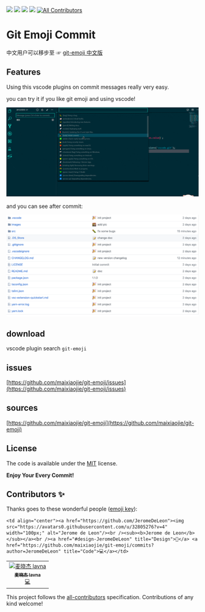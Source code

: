 [![](https://vsmarketplacebadge.apphb.com/version/maixiaojie.git-emoji.svg)](https://marketplace.visualstudio.com/items?itemName=maixiaojie.git-emoji)  [![](https://vsmarketplacebadge.apphb.com/installs/maixiaojie.git-emoji.svg)](https://marketplace.visualstudio.com/items?itemName=maixiaojie.git-emoji)  [![](https://vsmarketplacebadge.apphb.com/downloads/maixiaojie.git-emoji.svg)](https://marketplace.visualstudio.com/items?itemName=maixiaojie.git-emoji)  [![](https://vsmarketplacebadge.apphb.com/rating/maixiaojie.git-emoji.svg)](https://marketplace.visualstudio.com/items?itemName=maixiaojie.git-emoji)
[![All Contributors](https://img.shields.io/badge/all_contributors-2-orange.svg?style=flat-square)](#contributors)




# Git Emoji Commit

中文用户可以移步至 ☞ [git-emoji 中文版](https://github.com/maixiaojie/git-emoji-zh)

## Features

Using this vscode plugins on commit messages really very easy.

you can try it if you like git emoji and using vscode!


![](images/features_es.gif)

and you can see after commit:

![](images/feature_main_rs.png)

## download

vscode plugin search `git-emoji`

## issues

[https://github.com/maixiaojie/git-emoji/issues](https://github.com/maixiaojie/git-emoji/issues)

## sources

[https://github.com/maixiaojie/git-emoji](https://github.com/maixiaojie/git-emoji)

## License

The code is available under the [MIT](https://github.com/maixiaojie/git-emoji/blob/master/LICENSE) license.

**Enjoy Your Every Commit!**


## Contributors ✨

Thanks goes to these wonderful people ([emoji key](https://allcontributors.org/docs/en/emoji-key)):

<!-- ALL-CONTRIBUTORS-LIST:START - Do not remove or modify this section -->
<!-- prettier-ignore -->
<table>
  <tr>
    <td align="center"><a href="https://blog.mcust.cn/blogs/maixiaojie"><img src="https://avatars2.githubusercontent.com/u/11681287?v=4" width="100px;" alt="麦晓杰 lavna"/><br /><sub><b>麦晓杰 lavna</b></sub></a><br /><a href="https://github.com/maixiaojie/git-emoji/commits?author=maixiaojie" title="Code">💻</a></td>

    <td align="center"><a href="https://github.com/JeromeDeLeon"><img src="https://avatars0.githubusercontent.com/u/32805276?v=4" width="100px;" alt="Jerome de Leon"/><br /><sub><b>Jerome de Leon</b></sub></a><br /><a href="#design-JeromeDeLeon" title="Design">🎨</a> <a href="https://github.com/maixiaojie/git-emoji/commits?author=JeromeDeLeon" title="Code">💻</a></td>
    
  </tr>
</table>

<!-- ALL-CONTRIBUTORS-LIST:END -->

This project follows the [all-contributors](https://github.com/all-contributors/all-contributors) specification. Contributions of any kind welcome!
